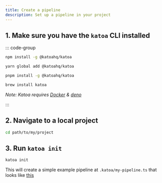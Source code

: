```yaml
---
title: Create a pipeline
description: Set up a pipeline in your project
---
```


## 1. Make sure you have the `katoa` CLI installed

::: code-group

```bash [npm]
npm install -g @katoahq/katoa 
```

```bash [yarn]
yarn global add @katoahq/katoa 
```

```bash [pnpm]
pnpm install -g @katoahq/katoa 
```

```bash [brew]
brew install katoa
```

<em>Note: Katoa requires [Docker](https://docs.docker.com/engine/install/) & [deno](https://deno.land/manual@v1.32.3/getting_started/installation)</em>


:::

## 2. Navigate to a local project
```bash
cd path/to/my/project
```

## 3. Run `katoa init`

```bash
katoa init
```
This will create a simple example pipeline at `.katoa/my-pipeline.ts` that looks like [this](/guides/pipeline-examples/starter)
